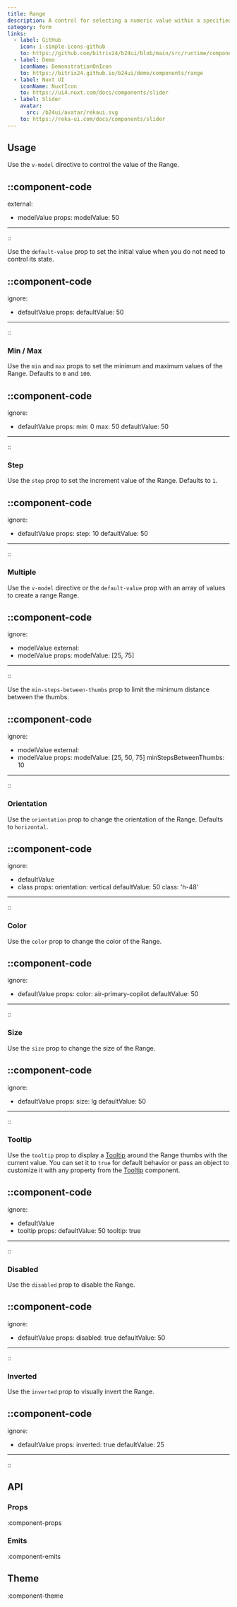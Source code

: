 ```yaml
---
title: Range
description: A control for selecting a numeric value within a specified range.
category: form
links:
  - label: GitHub
    icon: i-simple-icons-github
    to: https://github.com/bitrix24/b24ui/blob/main/src/runtime/components/Range
  - label: Demo
    iconName: DemonstrationOnIcon
    to: https://bitrix24.github.io/b24ui/demo/components/range
  - label: Nuxt UI
    iconName: NuxtIcon
    to: https://ui4.nuxt.com/docs/components/slider
  - label: Slider
    avatar:
      src: /b24ui/avatar/rekaui.svg
    to: https://reka-ui.com/docs/components/slider
---
```


## Usage

Use the `v-model` directive to control the value of the Range.

::component-code
---
external:
  - modelValue
props:
  modelValue: 50
---
::

Use the `default-value` prop to set the initial value when you do not need to control its state.

::component-code
---
ignore:
  - defaultValue
props:
  defaultValue: 50
---
::

### Min / Max

Use the `min` and `max` props to set the minimum and maximum values of the Range. Defaults to `0` and `100`.

::component-code
---
ignore:
  - defaultValue
props:
  min: 0
  max: 50
  defaultValue: 50
---
::

### Step

Use the `step` prop to set the increment value of the Range. Defaults to `1`.

::component-code
---
ignore:
  - defaultValue
props:
  step: 10
  defaultValue: 50
---
::

### Multiple

Use the `v-model` directive or the `default-value` prop with an array of values to create a range Range.

::component-code
---
ignore:
  - modelValue
external:
  - modelValue
props:
  modelValue: [25, 75]
---
::

Use the `min-steps-between-thumbs` prop to limit the minimum distance between the thumbs.

::component-code
---
ignore:
  - modelValue
external:
  - modelValue
props:
  modelValue: [25, 50, 75]
  minStepsBetweenThumbs: 10
---
::

### Orientation

Use the `orientation` prop to change the orientation of the Range. Defaults to `horizontal`.

::component-code
---
ignore:
  - defaultValue
  - class
props:
  orientation: vertical
  defaultValue: 50
  class: 'h-48'
---
::

### Color

Use the `color` prop to change the color of the Range.

::component-code
---
ignore:
  - defaultValue
props:
  color: air-primary-copilot
  defaultValue: 50
---
::

### Size

Use the `size` prop to change the size of the Range.

::component-code
---
ignore:
  - defaultValue
props:
  size: lg
  defaultValue: 50
---
::

### Tooltip

Use the `tooltip` prop to display a [Tooltip](/docs/components/tooltip/) around the Range thumbs with the current value. You can set it to `true` for default behavior or pass an object to customize it with any property from the [Tooltip](/docs/components/tooltip/#props) component.

::component-code
---
ignore:
  - defaultValue
  - tooltip
props:
  defaultValue: 50
  tooltip: true
---
::

### Disabled

Use the `disabled` prop to disable the Range.

::component-code
---
ignore:
  - defaultValue
props:
  disabled: true
  defaultValue: 50
---
::

### Inverted

Use the `inverted` prop to visually invert the Range.

::component-code
---
ignore:
  - defaultValue
props:
  inverted: true
  defaultValue: 25
---
::

## API

### Props

:component-props

### Emits

:component-emits

## Theme

:component-theme

